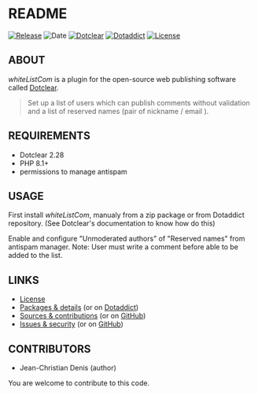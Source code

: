 # README

[![Release](https://img.shields.io/badge/release-1.4-a2cbe9.svg)](https://git.dotclear.watch/JcDenis/whiteListCom/releases)
![Date](https://img.shields.io/badge/date-2023.10.11-c44d58.svg)
[![Dotclear](https://img.shields.io/badge/dotclear-v2.28-137bbb.svg)](https://fr.dotclear.org/download)
[![Dotaddict](https://img.shields.io/badge/dotaddict-official-9ac123.svg)](https://plugins.dotaddict.org/dc2/details/whiteListCom)
[![License](https://img.shields.io/github/license/JcDenis/whiteListCom)](https://git.dotclear.watch/JcDenis/whiteListCom/blob/master/LICENSE)

## ABOUT

_whiteListCom_ is a plugin for the open-source web publishing software called [Dotclear](https://www.dotclear.org).

> Set up a list of users which can publish comments without validation and a list of reserved names (pair of nickname / email ).

## REQUIREMENTS

* Dotclear 2.28
* PHP 8.1+
* permissions to manage antispam

## USAGE

First install _whiteListCom_, manualy from a zip package or from 
Dotaddict repository. (See Dotclear's documentation to know how do this)

Enable and configure "Unmoderated authors" of "Reserved names" 
from antispam manager.
Note: User must write a comment before able to be added to the list.

## LINKS

* [License](https://git.dotclear.watch/JcDenis/whiteListCom/src/branch/master/LICENSE)
* [Packages & details](https://git.dotclear.watch/JcDenis/whiteListCom/releases) (or on [Dotaddict](https://plugins.dotaddict.org/dc2/details/whiteListCom))
* [Sources & contributions](https://git.dotclear.watch/JcDenis/whiteListCom) (or on [GitHub](https://github.com/JcDenis/whiteListCom))
* [Issues & security](https://git.dotclear.watch/JcDenis/whiteListCom/issues) (or on [GitHub](https://github.com/JcDenis/whiteListCom/issues))

## CONTRIBUTORS

* Jean-Christian Denis (author)

You are welcome to contribute to this code.
